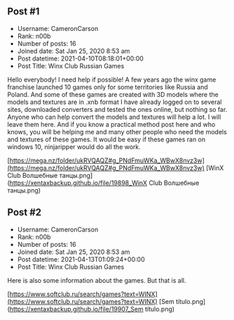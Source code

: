 ## Post #1
- Username: CameronCarson
- Rank: n00b
- Number of posts: 16
- Joined date: Sat Jan 25, 2020 8:53 am
- Post datetime: 2021-04-10T08:18:01+00:00
- Post Title: Winx Club Russian Games

Hello everybody!
I need help if possible!
A few years ago the winx game franchise launched 10 games only for some territories like Russia and Poland.
And some of these games are created with 3D models where the models and textures are in .xnb format
I have already logged on to several sites, downloaded converters and tested the ones online, but nothing so far.
Anyone who can help convert the models and textures will help a lot.
I will leave them here.
And if you know a practical method post here and who knows, you will be helping me and many other people who need the models and textures of these games.
It would be easy if these games ran on windows 10, ninjaripper would do all the work.

[https://mega.nz/folder/ukRVQAQZ#g_PNdFmuWKa_WBwX8nvz3w](https://mega.nz/folder/ukRVQAQZ#g_PNdFmuWKa_WBwX8nvz3w)
[WinX Club Волшебные танцы.png](https://xentaxbackup.github.io/file/19898_WinX Club Волшебные танцы.png)
## Post #2
- Username: CameronCarson
- Rank: n00b
- Number of posts: 16
- Joined date: Sat Jan 25, 2020 8:53 am
- Post datetime: 2021-04-13T01:09:24+00:00
- Post Title: Winx Club Russian Games

Here is also some information about the games.
But that is all.

[https://www.softclub.ru/search/games?text=WINX](https://www.softclub.ru/search/games?text=WINX)
[Sem título.png](https://xentaxbackup.github.io/file/19907_Sem título.png)
